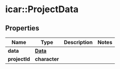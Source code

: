 # icar::ProjectData


## Properties

Name | Type | Description | Notes
------------ | ------------- | ------------- | -------------
**data** | [**Data**](Data.md) |  | 
**projectId** | **character** |  | 


